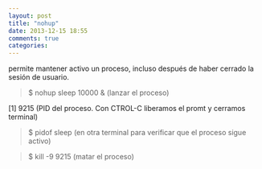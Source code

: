 ```yaml
---
layout: post
title: "nohup"
date: 2013-12-15 18:55
comments: true
categories: 
---
```

permite mantener activo un proceso, incluso después de haber cerrado la sesión de usuario.

>$ nohup sleep 10000 &   (lanzar el proceso)

[1] 9215     (PID del proceso. Con CTROL-C liberamos el promt y cerramos terminal)

>$ pidof sleep   (en otra terminal para verificar que el proceso sigue activo)

>$ kill -9 9215  (matar el proceso)

